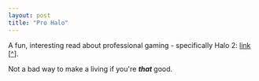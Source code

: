```yaml
---
layout: post
title: "Pro Halo"
---
```


<p>A fun, interesting read about professional gaming - specifically Halo 2: <a href="http://www.polytropos.org/archives/000641.html">link</a> [<a href="http://www.polytropos.org/archives/000641.html" target="_blank">^</a>].</p>
<p>Not a bad way to make a living if you're <strong><em>that </em></strong>good.&nbsp; </p>
 

